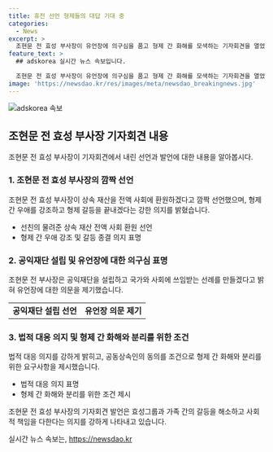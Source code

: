 ```yaml
---
title: 휴전 선언 형제들의 대답 기대 중
categories:
  - News
excerpt: >
  조현문 전 효성 부사장이 유언장에 의구심을 품고 형제 간 화해를 모색하는 기자회견을 열었다. 그는 상속재산을 전액 사회에 환원하겠다는 깜짝 선언과 공익재단 설립을 통해 형제 간 갈등을 끝내기를 원한다고 밝혔다. 하지만 형제들의 동의가 없으면 법적 대응을 고려할 것이라고도 강조했다. 또한, 공동상속인인 형제들의 협조를 요구하며, 자신의 비상장 법인 지분 정리 또한 필요하다고 강조했다. 이에 대한 형제들의 반응은 경조를 밝힌 것으로 나타났지만, 구체적인 답변은 아직 없는 상황이다.
feature_text: >
  ## adskorea 실시간 뉴스 속보입니다.

  조현문 전 효성 부사장이 유언장에 의구심을 품고 형제 간 화해를 모색하는 기자회견을 열었다. 그는 상속재산을 전액 사회에 환원하겠다는 깜짝 선언과 공익재단 설립을 통해 형제 간 갈등을 끝내기를 원한다고 밝혔다. 하지만 형제들의 동의가 없으면 법적 대응을 고려할 것이라고도 강조했다. 또한, 공동상속인인 형제들의 협조를 요구하며, 자신의 비상장 법인 지분 정리 또한 필요하다고 강조했다. 이에 대한 형제들의 반응은 경조를 밝힌 것으로 나타났지만, 구체적인 답변은 아직 없는 상황이다.
image: 'https://newsdao.kr/res/images/meta/newsdao_breakingnews.jpg'
---
```


<p><img src="https://newsdao.kr/res/images/meta/newsdao_breakingnews.jpg" alt="adskorea 속보" /></p>

<h2 data-ke-size="size26">조현문 전 효성 부사장 기자회견 내용</h2>

<p data-ke-size="size16">조현문 전 효성 부사장이 기자회견에서 내린 선언과 발언에 대한 내용을 알아봅시다.</p>

<h3>1. 조현문 전 효성 부사장의 깜짝 선언</h3>

<p data-ke-size="size16">조현문 전 효성 부사장이 상속 재산을 전액 사회에 환원하겠다고 깜짝 선언했으며, 형제 간 우애를 강조하고 형제 갈등을 끝내겠다는 강한 의지를 밝혔습니다.</p>

<ul>
    <li>선친의 물려준 상속 재산 전액 사회 환원 선언</li>
    <li>형제 간 우애 강조 및 갈등 종결 의지 표명</li>
</ul>

<h3>2. 공익재단 설립 및 유언장에 대한 의구심 표명</h3>

<p data-ke-size="size16">조현문 전 부사장은 공익재단을 설립하고 국가와 사회에 쓰임받는 선례를 만들겠다고 밝혀 유언장에 대한 의문을 제기했습니다.</p>

<table>
  <tr>
    <td style="text-align: center; height: 17px;"><b>공익재단 설립 선언</b></td>
    <td style="text-align: center; height: 17px;"><b>유언장 의문 제기</b></td>
  </tr>
</table>

<h3>3. 법적 대응 의지 및 형제 간 화해와 분리를 위한 조건</h3>

<p data-ke-size="size16">법적 대응 의지를 강하게 밝히고, 공동상속인의 동의를 조건으로 형제 간 화해와 분리를 위한 요구사항을 제시했습니다.</p>

<ul>
    <li>법적 대응 의지 표명</li>
    <li>형제 간 화해와 분리를 위한 조건 제시</li>
</ul>

<p data-ke-size="size16">조현문 전 효성 부사장의 기자회견 발언은 효성그룹과 가족 간의 갈등을 해소하고 사회적 책임을 다한다는 의지를 강하게 나타내고 있습니다.</p>
실시간 뉴스 속보는, <a href="https://newsdao.kr" rel="dofollow">https://newsdao.kr</a>


